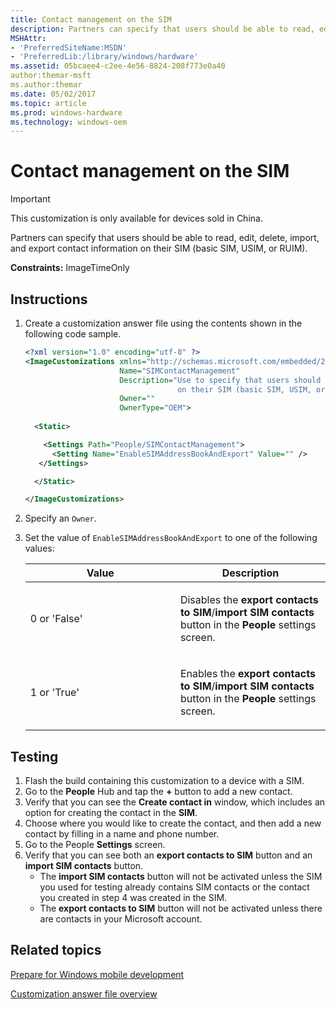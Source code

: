 ```yaml
---
title: Contact management on the SIM
description: Partners can specify that users should be able to read, edit, delete, import, and export contact information on their SIM (basic SIM, USIM, or RUIM). This customization is only available for devices sold in China.
MSHAttr:
- 'PreferredSiteName:MSDN'
- 'PreferredLib:/library/windows/hardware'
ms.assetid: 05bcaee4-c2ee-4e56-8824-208f773e0a40
author:themar-msft
ms.author:themar
ms.date: 05/02/2017
ms.topic: article
ms.prod: windows-hardware
ms.technology: windows-oem
---
```

# Contact management on the SIM

> [!Important]
> This customization is only available for devices sold in China.

Partners can specify that users should be able to read, edit, delete, import, and export contact information on their SIM (basic SIM, USIM, or RUIM). 

<a href="" id="constraints---imagetimeonly"></a>**Constraints:** ImageTimeOnly

## Instructions

1.  Create a customization answer file using the contents shown in the following code sample.

    ```XML
    <?xml version="1.0" encoding="utf-8" ?>  
    <ImageCustomizations xmlns="http://schemas.microsoft.com/embedded/2004/10/ImageUpdate"  
                         Name="SIMContactManagement"  
                         Description="Use to specify that users should be able to read, edit, delete, import, and export contact information
                                      on their SIM (basic SIM, USIM, or RUIM)."  
                         Owner=""  
                         OwnerType="OEM"> 
      
      <Static>  

        <Settings Path="People/SIMContactManagement">  
          <Setting Name="EnableSIMAddressBookAndExport" Value="" /> 
       </Settings>  

      </Static>

    </ImageCustomizations>
    ```

1. Specify an `Owner`.
1. Set the value of `EnableSIMAddressBookAndExport` to one of the following values:

    <table>
    <colgroup>
    <col width="50%" />
    <col width="50%" />
    </colgroup>
    <thead>
    <tr class="header">
    <th>Value</th>
    <th>Description</th>
    </tr>
    </thead>
    <tbody>
    <tr class="odd">
    <td><p>0 or 'False'</p></td>
    <td><p>Disables the <strong>export contacts to SIM</strong>/<strong>import SIM contacts</strong> button in the <strong>People</strong> settings screen.</p></td>
    </tr>
    <tr class="even">
    <td><p>1 or 'True'</p></td>
    <td><p>Enables the <strong>export contacts to SIM</strong>/<strong>import SIM contacts</strong> button in the <strong>People</strong> settings screen.</p></td>
    </tr>
    </tbody>
    </table>

## Testing

1. Flash the build containing this customization to a device with a SIM.
1. Go to the **People** Hub and tap the **+** button to add a new contact.
1. Verify that you can see the **Create contact in** window, which includes an option for creating the contact in the **SIM**.
1. Choose where you would like to create the contact, and then add a new contact by filling in a name and phone number.
1. Go to the People **Settings** screen.
1. Verify that you can see both an **export contacts to SIM** button and an **import SIM contacts** button.
   * The **import SIM contacts** button will not be activated unless the SIM you used for testing already contains SIM contacts or the contact you created in step 4 was created in the SIM.
   * The **export contacts to SIM** button will not be activated unless there are contacts in your Microsoft account.

## Related topics

[Prepare for Windows mobile development](https://docs.microsoft.com/en-us/windows-hardware/manufacture/mobile/preparing-for-windows-mobile-development)

[Customization answer file overview](https://docs.microsoft.com/en-us/windows-hardware/customize/mobile/mcsf/customization-answer-file)
